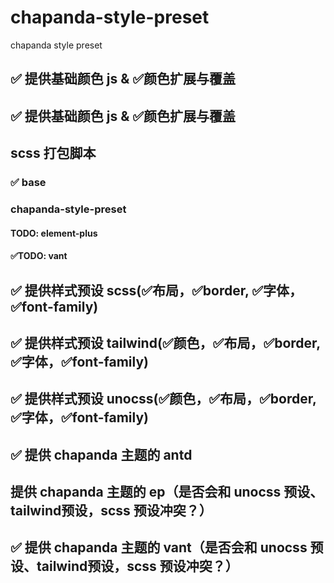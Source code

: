# chapanda-style-preset
chapanda style preset

## ✅ 提供基础颜色 js & ✅颜色扩展与覆盖
## ✅ 提供基础颜色 js & ✅颜色扩展与覆盖

## scss 打包脚本

### ✅ base

###  chapanda-style-preset
#### TODO: element-plus
#### ✅TODO: vant


## ✅ 提供样式预设 scss(✅布局，✅border, ✅字体，✅font-family)
## ✅ 提供样式预设 tailwind(✅颜色，✅布局，✅border, ✅字体，✅font-family)
## ✅ 提供样式预设 unocss(✅颜色，✅布局，✅border, ✅字体，✅font-family) 


## ✅ 提供 chapanda 主题的 antd

## 提供 chapanda 主题的 ep（是否会和 unocss 预设、tailwind预设，scss 预设冲突？）
## ✅ 提供 chapanda 主题的 vant（是否会和 unocss 预设、tailwind预设，scss 预设冲突？）
